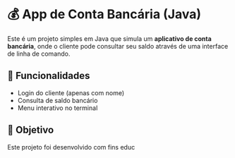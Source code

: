 # 💰 App de Conta Bancária (Java)

Este é um projeto simples em Java que simula um **aplicativo de conta bancária**, onde o cliente pode consultar seu saldo através de uma interface de linha de comando.

## 🚀 Funcionalidades

- Login do cliente (apenas com nome)
- Consulta de saldo bancário
- Menu interativo no terminal

## 📌 Objetivo

Este projeto foi desenvolvido com fins educ
